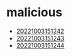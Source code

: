 # malicious
- [20221003151242](/zet/20221003151242/README.md)
- [20221003151243](/zet/20221003151243/README.md)
- [20221003151244](/zet/20221003151244/README.md)

